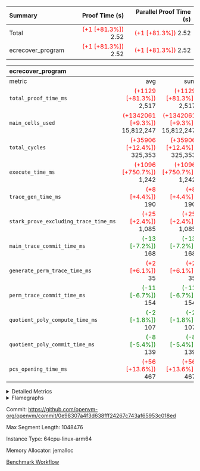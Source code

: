 | Summary | Proof Time (s) | Parallel Proof Time (s) |
|:---|---:|---:|
| Total | <span style='color: red'>(+1 [+81.3%])</span> 2.52 | <span style='color: red'>(+1 [+81.3%])</span> 2.52 |
| ecrecover_program | <span style='color: red'>(+1 [+81.3%])</span> 2.52 | <span style='color: red'>(+1 [+81.3%])</span> 2.52 |


| ecrecover_program |||||
|:---|---:|---:|---:|---:|
|metric|avg|sum|max|min|
| `total_proof_time_ms ` | <span style='color: red'>(+1129 [+81.3%])</span> 2,517 | <span style='color: red'>(+1129 [+81.3%])</span> 2,517 | <span style='color: red'>(+1129 [+81.3%])</span> 2,517 | <span style='color: red'>(+1129 [+81.3%])</span> 2,517 |
| `main_cells_used     ` | <span style='color: red'>(+1342061 [+9.3%])</span> 15,812,247 | <span style='color: red'>(+1342061 [+9.3%])</span> 15,812,247 | <span style='color: red'>(+1342061 [+9.3%])</span> 15,812,247 | <span style='color: red'>(+1342061 [+9.3%])</span> 15,812,247 |
| `total_cycles        ` | <span style='color: red'>(+35906 [+12.4%])</span> 325,353 | <span style='color: red'>(+35906 [+12.4%])</span> 325,353 | <span style='color: red'>(+35906 [+12.4%])</span> 325,353 | <span style='color: red'>(+35906 [+12.4%])</span> 325,353 |
| `execute_time_ms     ` | <span style='color: red'>(+1096 [+750.7%])</span> 1,242 | <span style='color: red'>(+1096 [+750.7%])</span> 1,242 | <span style='color: red'>(+1096 [+750.7%])</span> 1,242 | <span style='color: red'>(+1096 [+750.7%])</span> 1,242 |
| `trace_gen_time_ms   ` | <span style='color: red'>(+8 [+4.4%])</span> 190 | <span style='color: red'>(+8 [+4.4%])</span> 190 | <span style='color: red'>(+8 [+4.4%])</span> 190 | <span style='color: red'>(+8 [+4.4%])</span> 190 |
| `stark_prove_excluding_trace_time_ms` | <span style='color: red'>(+25 [+2.4%])</span> 1,085 | <span style='color: red'>(+25 [+2.4%])</span> 1,085 | <span style='color: red'>(+25 [+2.4%])</span> 1,085 | <span style='color: red'>(+25 [+2.4%])</span> 1,085 |
| `main_trace_commit_time_ms` | <span style='color: green'>(-13 [-7.2%])</span> 168 | <span style='color: green'>(-13 [-7.2%])</span> 168 | <span style='color: green'>(-13 [-7.2%])</span> 168 | <span style='color: green'>(-13 [-7.2%])</span> 168 |
| `generate_perm_trace_time_ms` | <span style='color: red'>(+2 [+6.1%])</span> 35 | <span style='color: red'>(+2 [+6.1%])</span> 35 | <span style='color: red'>(+2 [+6.1%])</span> 35 | <span style='color: red'>(+2 [+6.1%])</span> 35 |
| `perm_trace_commit_time_ms` | <span style='color: green'>(-11 [-6.7%])</span> 154 | <span style='color: green'>(-11 [-6.7%])</span> 154 | <span style='color: green'>(-11 [-6.7%])</span> 154 | <span style='color: green'>(-11 [-6.7%])</span> 154 |
| `quotient_poly_compute_time_ms` | <span style='color: green'>(-2 [-1.8%])</span> 107 | <span style='color: green'>(-2 [-1.8%])</span> 107 | <span style='color: green'>(-2 [-1.8%])</span> 107 | <span style='color: green'>(-2 [-1.8%])</span> 107 |
| `quotient_poly_commit_time_ms` | <span style='color: green'>(-8 [-5.4%])</span> 139 | <span style='color: green'>(-8 [-5.4%])</span> 139 | <span style='color: green'>(-8 [-5.4%])</span> 139 | <span style='color: green'>(-8 [-5.4%])</span> 139 |
| `pcs_opening_time_ms ` | <span style='color: red'>(+56 [+13.6%])</span> 467 | <span style='color: red'>(+56 [+13.6%])</span> 467 | <span style='color: red'>(+56 [+13.6%])</span> 467 | <span style='color: red'>(+56 [+13.6%])</span> 467 |



<details>
<summary>Detailed Metrics</summary>

| group | num_segments | keygen_time_ms | commit_exe_time_ms |
| --- | --- | --- | --- |
| ecrecover_program | 1 | 916 | 7 | 

| group | air_name | quotient_deg | interactions | constraints |
| --- | --- | --- | --- | --- |
| ecrecover_program | AccessAdapterAir<16> | 2 | 5 | 12 | 
| ecrecover_program | AccessAdapterAir<2> | 2 | 5 | 12 | 
| ecrecover_program | AccessAdapterAir<32> | 2 | 5 | 12 | 
| ecrecover_program | AccessAdapterAir<4> | 2 | 5 | 12 | 
| ecrecover_program | AccessAdapterAir<8> | 2 | 5 | 12 | 
| ecrecover_program | BitwiseOperationLookupAir<8> | 2 | 2 | 4 | 
| ecrecover_program | KeccakVmAir | 2 | 321 | 4,513 | 
| ecrecover_program | MemoryMerkleAir<8> | 2 | 4 | 39 | 
| ecrecover_program | PersistentBoundaryAir<8> | 2 | 3 | 7 | 
| ecrecover_program | PhantomAir | 2 | 3 | 5 | 
| ecrecover_program | Poseidon2PeripheryAir<BabyBearParameters>, 1> | 2 | 1 | 286 | 
| ecrecover_program | ProgramAir | 1 | 1 | 4 | 
| ecrecover_program | RangeTupleCheckerAir<2> | 1 | 1 | 4 | 
| ecrecover_program | Rv32HintStoreAir | 2 | 18 | 28 | 
| ecrecover_program | VariableRangeCheckerAir | 1 | 1 | 4 | 
| ecrecover_program | VmAirWrapper<Rv32BaseAluAdapterAir, BaseAluCoreAir<4, 8> | 2 | 20 | 37 | 
| ecrecover_program | VmAirWrapper<Rv32BaseAluAdapterAir, LessThanCoreAir<4, 8> | 2 | 18 | 40 | 
| ecrecover_program | VmAirWrapper<Rv32BaseAluAdapterAir, ShiftCoreAir<4, 8> | 2 | 24 | 91 | 
| ecrecover_program | VmAirWrapper<Rv32BranchAdapterAir, BranchEqualCoreAir<4> | 2 | 11 | 20 | 
| ecrecover_program | VmAirWrapper<Rv32BranchAdapterAir, BranchLessThanCoreAir<4, 8> | 2 | 13 | 35 | 
| ecrecover_program | VmAirWrapper<Rv32CondRdWriteAdapterAir, Rv32JalLuiCoreAir> | 2 | 10 | 18 | 
| ecrecover_program | VmAirWrapper<Rv32IsEqualModAdapterAir<2, 1, 32, 32>, ModularIsEqualCoreAir<32, 4, 8> | 2 | 25 | 225 | 
| ecrecover_program | VmAirWrapper<Rv32JalrAdapterAir, Rv32JalrCoreAir> | 2 | 16 | 20 | 
| ecrecover_program | VmAirWrapper<Rv32LoadStoreAdapterAir, LoadSignExtendCoreAir<4, 8> | 2 | 18 | 33 | 
| ecrecover_program | VmAirWrapper<Rv32LoadStoreAdapterAir, LoadStoreCoreAir<4> | 2 | 17 | 40 | 
| ecrecover_program | VmAirWrapper<Rv32MultAdapterAir, DivRemCoreAir<4, 8> | 2 | 25 | 84 | 
| ecrecover_program | VmAirWrapper<Rv32MultAdapterAir, MulHCoreAir<4, 8> | 2 | 24 | 31 | 
| ecrecover_program | VmAirWrapper<Rv32MultAdapterAir, MultiplicationCoreAir<4, 8> | 2 | 19 | 19 | 
| ecrecover_program | VmAirWrapper<Rv32RdWriteAdapterAir, Rv32AuipcCoreAir> | 2 | 12 | 14 | 
| ecrecover_program | VmAirWrapper<Rv32VecHeapAdapterAir<1, 2, 2, 32, 32>, FieldExpressionCoreAir> | 2 | 415 | 480 | 
| ecrecover_program | VmAirWrapper<Rv32VecHeapAdapterAir<2, 1, 1, 32, 32>, FieldExpressionCoreAir> | 2 | 158 | 190 | 
| ecrecover_program | VmAirWrapper<Rv32VecHeapAdapterAir<2, 2, 2, 32, 32>, FieldExpressionCoreAir> | 2 | 428 | 457 | 
| ecrecover_program | VmConnectorAir | 2 | 5 | 11 | 

| group | air_name | dsl_ir | opcode | segment | cells_used |
| --- | --- | --- | --- | --- | --- |
| ecrecover_program | <Rv32BaseAluAdapterAir,BaseAluCoreAir<4, 8>> |  | ADD | 0 | 2,765,052 | 
| ecrecover_program | <Rv32BaseAluAdapterAir,BaseAluCoreAir<4, 8>> |  | AND | 0 | 601,812 | 
| ecrecover_program | <Rv32BaseAluAdapterAir,BaseAluCoreAir<4, 8>> |  | OR | 0 | 281,304 | 
| ecrecover_program | <Rv32BaseAluAdapterAir,BaseAluCoreAir<4, 8>> |  | SUB | 0 | 306,180 | 
| ecrecover_program | <Rv32BaseAluAdapterAir,BaseAluCoreAir<4, 8>> |  | XOR | 0 | 1,080 | 
| ecrecover_program | <Rv32BaseAluAdapterAir,LessThanCoreAir<4, 8>> |  | SLTU | 0 | 80,845 | 
| ecrecover_program | <Rv32BaseAluAdapterAir,ShiftCoreAir<4, 8>> |  | SLL | 0 | 281,801 | 
| ecrecover_program | <Rv32BaseAluAdapterAir,ShiftCoreAir<4, 8>> |  | SRL | 0 | 246,503 | 
| ecrecover_program | <Rv32BranchAdapterAir,BranchEqualCoreAir<4>> |  | BEQ | 0 | 434,356 | 
| ecrecover_program | <Rv32BranchAdapterAir,BranchEqualCoreAir<4>> |  | BNE | 0 | 142,246 | 
| ecrecover_program | <Rv32BranchAdapterAir,BranchLessThanCoreAir<4, 8>> |  | BGEU | 0 | 13,056 | 
| ecrecover_program | <Rv32BranchAdapterAir,BranchLessThanCoreAir<4, 8>> |  | BLT | 0 | 640 | 
| ecrecover_program | <Rv32BranchAdapterAir,BranchLessThanCoreAir<4, 8>> |  | BLTU | 0 | 675,168 | 
| ecrecover_program | <Rv32CondRdWriteAdapterAir,Rv32JalLuiCoreAir> |  | JAL | 0 | 23,490 | 
| ecrecover_program | <Rv32CondRdWriteAdapterAir,Rv32JalLuiCoreAir> |  | LUI | 0 | 120,816 | 
| ecrecover_program | <Rv32IsEqualModAdapterAir<2, 1, 32, 32>,ModularIsEqualCoreAir<32, 4, 8>> |  | IS_EQ | 0 | 533,358 | 
| ecrecover_program | <Rv32IsEqualModAdapterAir<2, 1, 32, 32>,ModularIsEqualCoreAir<32, 4, 8>> |  | SETUP_ISEQ | 0 | 332 | 
| ecrecover_program | <Rv32JalrAdapterAir,Rv32JalrCoreAir> |  | JALR | 0 | 223,524 | 
| ecrecover_program | <Rv32LoadStoreAdapterAir,LoadSignExtendCoreAir<4, 8>> |  | LOADB | 0 | 152,964 | 
| ecrecover_program | <Rv32LoadStoreAdapterAir,LoadStoreCoreAir<4>> |  | LOADBU | 0 | 138,416 | 
| ecrecover_program | <Rv32LoadStoreAdapterAir,LoadStoreCoreAir<4>> |  | LOADW | 0 | 1,018,645 | 
| ecrecover_program | <Rv32LoadStoreAdapterAir,LoadStoreCoreAir<4>> |  | STOREB | 0 | 1,088,755 | 
| ecrecover_program | <Rv32LoadStoreAdapterAir,LoadStoreCoreAir<4>> |  | STOREW | 0 | 2,980,659 | 
| ecrecover_program | <Rv32MultAdapterAir,DivRemCoreAir<4, 8>> |  | DIVU | 0 | 295 | 
| ecrecover_program | <Rv32MultAdapterAir,MulHCoreAir<4, 8>> |  | MULHU | 0 | 195 | 
| ecrecover_program | <Rv32MultAdapterAir,MultiplicationCoreAir<4, 8>> |  | MUL | 0 | 79,639 | 
| ecrecover_program | <Rv32RdWriteAdapterAir,Rv32AuipcCoreAir> |  | AUIPC | 0 | 79,840 | 
| ecrecover_program | <Rv32VecHeapAdapterAir<1, 2, 2, 32, 32>,FieldExpressionCoreAir> |  | EcDouble | 0 | 695,237 | 
| ecrecover_program | <Rv32VecHeapAdapterAir<2, 1, 1, 32, 32>,FieldExpressionCoreAir> |  | ModularAddSub | 0 | 4,975 | 
| ecrecover_program | <Rv32VecHeapAdapterAir<2, 1, 1, 32, 32>,FieldExpressionCoreAir> |  | ModularMulDiv | 0 | 13,676 | 
| ecrecover_program | <Rv32VecHeapAdapterAir<2, 2, 2, 32, 32>,FieldExpressionCoreAir> |  | EcAddNe | 0 | 453,750 | 
| ecrecover_program | KeccakVmAir |  | KECCAK256 | 0 | 379,560 | 
| ecrecover_program | PhantomAir |  | PHANTOM | 0 | 66 | 
| ecrecover_program | Rv32HintStoreAir |  | HINT_BUFFER | 0 | 6,656 | 
| ecrecover_program | Rv32HintStoreAir |  | HINT_STOREW | 0 | 352 | 

| group | air_name | segment | rows | prep_cols | perm_cols | main_cols | cells |
| --- | --- | --- | --- | --- | --- | --- | --- |
| ecrecover_program | AccessAdapterAir<16> | 0 | 16,384 |  | 16 | 25 | 671,744 | 
| ecrecover_program | AccessAdapterAir<32> | 0 | 8,192 |  | 16 | 41 | 466,944 | 
| ecrecover_program | AccessAdapterAir<4> | 0 | 64 |  | 16 | 13 | 1,856 | 
| ecrecover_program | AccessAdapterAir<8> | 0 | 32,768 |  | 16 | 17 | 1,081,344 | 
| ecrecover_program | BitwiseOperationLookupAir<8> | 0 | 65,536 | 3 | 8 | 2 | 655,360 | 
| ecrecover_program | KeccakVmAir | 0 | 128 |  | 1,056 | 3,163 | 540,032 | 
| ecrecover_program | MemoryMerkleAir<8> | 0 | 4,096 |  | 16 | 32 | 196,608 | 
| ecrecover_program | PersistentBoundaryAir<8> | 0 | 4,096 |  | 12 | 20 | 131,072 | 
| ecrecover_program | PhantomAir | 0 | 16 |  | 12 | 6 | 288 | 
| ecrecover_program | Poseidon2PeripheryAir<BabyBearParameters>, 1> | 0 | 4,096 |  | 8 | 300 | 1,261,568 | 
| ecrecover_program | ProgramAir | 0 | 16,384 |  | 8 | 10 | 294,912 | 
| ecrecover_program | RangeTupleCheckerAir<2> | 0 | 524,288 | 2 | 8 | 1 | 4,718,592 | 
| ecrecover_program | Rv32HintStoreAir | 0 | 256 |  | 44 | 32 | 19,456 | 
| ecrecover_program | VariableRangeCheckerAir | 0 | 262,144 | 2 | 8 | 1 | 2,359,296 | 
| ecrecover_program | VmAirWrapper<Rv32BaseAluAdapterAir, BaseAluCoreAir<4, 8> | 0 | 131,072 |  | 52 | 36 | 11,534,336 | 
| ecrecover_program | VmAirWrapper<Rv32BaseAluAdapterAir, LessThanCoreAir<4, 8> | 0 | 4,096 |  | 40 | 37 | 315,392 | 
| ecrecover_program | VmAirWrapper<Rv32BaseAluAdapterAir, ShiftCoreAir<4, 8> | 0 | 16,384 |  | 52 | 53 | 1,720,320 | 
| ecrecover_program | VmAirWrapper<Rv32BranchAdapterAir, BranchEqualCoreAir<4> | 0 | 32,768 |  | 28 | 26 | 1,769,472 | 
| ecrecover_program | VmAirWrapper<Rv32BranchAdapterAir, BranchLessThanCoreAir<4, 8> | 0 | 32,768 |  | 32 | 32 | 2,097,152 | 
| ecrecover_program | VmAirWrapper<Rv32CondRdWriteAdapterAir, Rv32JalLuiCoreAir> | 0 | 8,192 |  | 28 | 18 | 376,832 | 
| ecrecover_program | VmAirWrapper<Rv32IsEqualModAdapterAir<2, 1, 32, 32>, ModularIsEqualCoreAir<32, 4, 8> | 0 | 4,096 |  | 56 | 166 | 909,312 | 
| ecrecover_program | VmAirWrapper<Rv32JalrAdapterAir, Rv32JalrCoreAir> | 0 | 8,192 |  | 36 | 28 | 524,288 | 
| ecrecover_program | VmAirWrapper<Rv32LoadStoreAdapterAir, LoadSignExtendCoreAir<4, 8> | 0 | 8,192 |  | 52 | 36 | 720,896 | 
| ecrecover_program | VmAirWrapper<Rv32LoadStoreAdapterAir, LoadStoreCoreAir<4> | 0 | 131,072 |  | 52 | 41 | 12,189,696 | 
| ecrecover_program | VmAirWrapper<Rv32MultAdapterAir, DivRemCoreAir<4, 8> | 0 | 8 |  | 72 | 59 | 1,048 | 
| ecrecover_program | VmAirWrapper<Rv32MultAdapterAir, MulHCoreAir<4, 8> | 0 | 8 |  | 72 | 39 | 888 | 
| ecrecover_program | VmAirWrapper<Rv32MultAdapterAir, MultiplicationCoreAir<4, 8> | 0 | 4,096 |  | 52 | 31 | 339,968 | 
| ecrecover_program | VmAirWrapper<Rv32RdWriteAdapterAir, Rv32AuipcCoreAir> | 0 | 4,096 |  | 28 | 20 | 196,608 | 
| ecrecover_program | VmAirWrapper<Rv32VecHeapAdapterAir<1, 2, 2, 32, 32>, FieldExpressionCoreAir> | 0 | 2,048 |  | 836 | 547 | 2,832,384 | 
| ecrecover_program | VmAirWrapper<Rv32VecHeapAdapterAir<2, 1, 1, 32, 32>, FieldExpressionCoreAir> | 0 | 64 |  | 320 | 263 | 37,312 | 
| ecrecover_program | VmAirWrapper<Rv32VecHeapAdapterAir<2, 2, 2, 32, 32>, FieldExpressionCoreAir> | 0 | 1,024 |  | 860 | 625 | 1,520,640 | 
| ecrecover_program | VmConnectorAir | 0 | 2 | 1 | 16 | 5 | 42 | 

| group | chip_name | segment | rows_used |
| --- | --- | --- | --- |
| ecrecover_program | <Rv32BaseAluAdapterAir,BaseAluCoreAir<4, 8>> | 0 | 109,873 | 
| ecrecover_program | <Rv32BaseAluAdapterAir,LessThanCoreAir<4, 8>> | 0 | 2,185 | 
| ecrecover_program | <Rv32BaseAluAdapterAir,ShiftCoreAir<4, 8>> | 0 | 9,968 | 
| ecrecover_program | <Rv32BranchAdapterAir,BranchEqualCoreAir<4>> | 0 | 22,177 | 
| ecrecover_program | <Rv32BranchAdapterAir,BranchLessThanCoreAir<4, 8>> | 0 | 21,527 | 
| ecrecover_program | <Rv32CondRdWriteAdapterAir,Rv32JalLuiCoreAir> | 0 | 8,017 | 
| ecrecover_program | <Rv32IsEqualModAdapterAir<2, 1, 32, 32>,ModularIsEqualCoreAir<32, 4, 8>> | 0 | 3,204 | 
| ecrecover_program | <Rv32JalrAdapterAir,Rv32JalrCoreAir> | 0 | 7,983 | 
| ecrecover_program | <Rv32LoadStoreAdapterAir,LoadSignExtendCoreAir<4, 8>> | 0 | 4,249 | 
| ecrecover_program | <Rv32LoadStoreAdapterAir,LoadStoreCoreAir<4>> | 0 | 127,475 | 
| ecrecover_program | <Rv32MultAdapterAir,DivRemCoreAir<4, 8>> | 0 | 5 | 
| ecrecover_program | <Rv32MultAdapterAir,MulHCoreAir<4, 8>> | 0 | 5 | 
| ecrecover_program | <Rv32MultAdapterAir,MultiplicationCoreAir<4, 8>> | 0 | 2,569 | 
| ecrecover_program | <Rv32RdWriteAdapterAir,Rv32AuipcCoreAir> | 0 | 3,993 | 
| ecrecover_program | <Rv32VecHeapAdapterAir<1, 2, 2, 32, 32>,FieldExpressionCoreAir> | 0 | 1,271 | 
| ecrecover_program | <Rv32VecHeapAdapterAir<2, 1, 1, 32, 32>,FieldExpressionCoreAir> | 0 | 41 | 
| ecrecover_program | <Rv32VecHeapAdapterAir<2, 2, 2, 32, 32>,FieldExpressionCoreAir> | 0 | 726 | 
| ecrecover_program | AccessAdapter<16> | 0 | 13,538 | 
| ecrecover_program | AccessAdapter<32> | 0 | 6,774 | 
| ecrecover_program | AccessAdapter<4> | 0 | 34 | 
| ecrecover_program | AccessAdapter<8> | 0 | 27,902 | 
| ecrecover_program | Arc<BabyBearParameters>, 1> | 0 | 2,362 | 
| ecrecover_program | BitwiseOperationLookupAir<8> | 0 | 65,536 | 
| ecrecover_program | Boundary | 0 | 3,416 | 
| ecrecover_program | KeccakVmAir | 0 | 120 | 
| ecrecover_program | Merkle | 0 | 3,722 | 
| ecrecover_program | PhantomAir | 0 | 11 | 
| ecrecover_program | ProgramChip | 0 | 13,449 | 
| ecrecover_program | RangeTupleCheckerAir<2> | 0 | 524,288 | 
| ecrecover_program | Rv32HintStoreAir | 0 | 219 | 
| ecrecover_program | VariableRangeCheckerAir | 0 | 262,144 | 
| ecrecover_program | VmConnectorAir | 0 | 2 | 

| group | dsl_ir | opcode | segment | frequency |
| --- | --- | --- | --- | --- |
| ecrecover_program |  | ADD | 0 | 76,807 | 
| ecrecover_program |  | AND | 0 | 16,717 | 
| ecrecover_program |  | AUIPC | 0 | 3,993 | 
| ecrecover_program |  | BEQ | 0 | 16,706 | 
| ecrecover_program |  | BGEU | 0 | 408 | 
| ecrecover_program |  | BLT | 0 | 20 | 
| ecrecover_program |  | BLTU | 0 | 21,099 | 
| ecrecover_program |  | BNE | 0 | 5,471 | 
| ecrecover_program |  | DIVU | 0 | 5 | 
| ecrecover_program |  | EcAddNe | 0 | 726 | 
| ecrecover_program |  | EcDouble | 0 | 1,271 | 
| ecrecover_program |  | HINT_BUFFER | 0 | 11 | 
| ecrecover_program |  | HINT_STOREW | 0 | 11 | 
| ecrecover_program |  | IS_EQ | 0 | 3,213 | 
| ecrecover_program |  | JAL | 0 | 1,305 | 
| ecrecover_program |  | JALR | 0 | 7,983 | 
| ecrecover_program |  | KECCAK256 | 0 | 5 | 
| ecrecover_program |  | LOADB | 0 | 4,249 | 
| ecrecover_program |  | LOADBU | 0 | 3,376 | 
| ecrecover_program |  | LOADW | 0 | 24,845 | 
| ecrecover_program |  | LUI | 0 | 6,712 | 
| ecrecover_program |  | MUL | 0 | 2,569 | 
| ecrecover_program |  | MULHU | 0 | 5 | 
| ecrecover_program |  | ModularAddSub | 0 | 25 | 
| ecrecover_program |  | ModularMulDiv | 0 | 52 | 
| ecrecover_program |  | OR | 0 | 7,814 | 
| ecrecover_program |  | PHANTOM | 0 | 11 | 
| ecrecover_program |  | SETUP_ISEQ | 0 | 2 | 
| ecrecover_program |  | SLL | 0 | 5,317 | 
| ecrecover_program |  | SLTU | 0 | 2,185 | 
| ecrecover_program |  | SRL | 0 | 4,651 | 
| ecrecover_program |  | STOREB | 0 | 26,555 | 
| ecrecover_program |  | STOREW | 0 | 72,699 | 
| ecrecover_program |  | SUB | 0 | 8,505 | 
| ecrecover_program |  | XOR | 0 | 30 | 

| group | segment | trace_gen_time_ms | total_proof_time_ms | total_cycles | total_cells | stark_prove_excluding_trace_time_ms | quotient_poly_compute_time_ms | quotient_poly_commit_time_ms | perm_trace_commit_time_ms | pcs_opening_time_ms | main_trace_commit_time_ms | main_cells_used | generate_perm_trace_time_ms | execute_time_ms |
| --- | --- | --- | --- | --- | --- | --- | --- | --- | --- | --- | --- | --- | --- | --- |
| ecrecover_program | 0 | 190 | 2,517 | 325,353 | 49,511,441 | 1,085 | 107 | 139 | 154 | 467 | 168 | 15,812,247 | 35 | 1,242 | 

| group | segment | trace_height_constraint | weighted_sum | threshold |
| --- | --- | --- | --- | --- |
| ecrecover_program | 0 | 0 | 777,286 | 2,013,265,921 | 
| ecrecover_program | 0 | 1 | 2,363,916 | 2,013,265,921 | 
| ecrecover_program | 0 | 2 | 388,643 | 2,013,265,921 | 
| ecrecover_program | 0 | 3 | 3,905,153 | 2,013,265,921 | 
| ecrecover_program | 0 | 4 | 16,384 | 2,013,265,921 | 
| ecrecover_program | 0 | 5 | 8,192 | 2,013,265,921 | 
| ecrecover_program | 0 | 6 | 882,970 | 2,013,265,921 | 
| ecrecover_program | 0 | 7 | 16,512 | 2,013,265,921 | 
| ecrecover_program | 0 | 8 | 9,297,040 | 2,013,265,921 | 

</details>


<details>
<summary>Flamegraphs</summary>

[![](https://openvm-public-data-sandbox-us-east-1.s3.us-east-1.amazonaws.com/benchmark/github/flamegraphs/ecrecover-0e98307a4f3d638fff24267c743af65953c018ed/ecrecover-ecrecover_program.dsl_ir.opcode.air_name.cells_used.reverse.svg)](https://openvm-public-data-sandbox-us-east-1.s3.us-east-1.amazonaws.com/benchmark/github/flamegraphs/ecrecover-0e98307a4f3d638fff24267c743af65953c018ed/ecrecover-ecrecover_program.dsl_ir.opcode.air_name.cells_used.reverse.svg)
[![](https://openvm-public-data-sandbox-us-east-1.s3.us-east-1.amazonaws.com/benchmark/github/flamegraphs/ecrecover-0e98307a4f3d638fff24267c743af65953c018ed/ecrecover-ecrecover_program.dsl_ir.opcode.air_name.cells_used.svg)](https://openvm-public-data-sandbox-us-east-1.s3.us-east-1.amazonaws.com/benchmark/github/flamegraphs/ecrecover-0e98307a4f3d638fff24267c743af65953c018ed/ecrecover-ecrecover_program.dsl_ir.opcode.air_name.cells_used.svg)
[![](https://openvm-public-data-sandbox-us-east-1.s3.us-east-1.amazonaws.com/benchmark/github/flamegraphs/ecrecover-0e98307a4f3d638fff24267c743af65953c018ed/ecrecover-ecrecover_program.dsl_ir.opcode.frequency.reverse.svg)](https://openvm-public-data-sandbox-us-east-1.s3.us-east-1.amazonaws.com/benchmark/github/flamegraphs/ecrecover-0e98307a4f3d638fff24267c743af65953c018ed/ecrecover-ecrecover_program.dsl_ir.opcode.frequency.reverse.svg)
[![](https://openvm-public-data-sandbox-us-east-1.s3.us-east-1.amazonaws.com/benchmark/github/flamegraphs/ecrecover-0e98307a4f3d638fff24267c743af65953c018ed/ecrecover-ecrecover_program.dsl_ir.opcode.frequency.svg)](https://openvm-public-data-sandbox-us-east-1.s3.us-east-1.amazonaws.com/benchmark/github/flamegraphs/ecrecover-0e98307a4f3d638fff24267c743af65953c018ed/ecrecover-ecrecover_program.dsl_ir.opcode.frequency.svg)

</details>

Commit: https://github.com/openvm-org/openvm/commit/0e98307a4f3d638fff24267c743af65953c018ed

Max Segment Length: 1048476

Instance Type: 64cpu-linux-arm64

Memory Allocator: jemalloc

[Benchmark Workflow](https://github.com/openvm-org/openvm/actions/runs/15246662026)
